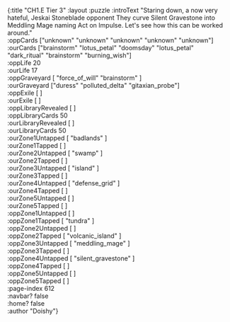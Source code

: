 {:title "CH1.E Tier 3"
 :layout :puzzle
 :introText "Staring down, a now very hateful, Jeskai Stoneblade opponent They curve
 Silent Gravestone into Meddling Mage naming Act on Impulse. Let's see how this can be worked
 around."  
 :oppCards ["unknown" "unknown" "unknown" "unknown" "unknown"]  
 :ourCards ["brainstorm" "lotus_petal" "doomsday" "lotus_petal" "dark_ritual" "brainstorm" "burning_wish"]  
 :oppLife 20  
 :ourLife 17  
 :oppGraveyard [ "force_of_will" "brainstorm" ]  
 :ourGraveyard ["duress" "polluted_delta" "gitaxian_probe"]  
 :oppExile [ ]  
 :ourExile [ ]  
 :oppLibraryRevealed [ ]  
 :oppLibraryCards 50  
 :ourLibraryRevealed [ ]  
 :ourLibraryCards 50  
 :ourZone1Untapped [ "badlands" ]  
 :ourZone1Tapped [ ]  
 :ourZone2Untapped [ "swamp" ]  
 :ourZone2Tapped [ ]  
 :ourZone3Untapped [ "island" ]  
 :ourZone3Tapped [ ]  
 :ourZone4Untapped [ "defense_grid" ]  
 :ourZone4Tapped [ ]  
 :ourZone5Untapped [ ]  
 :ourZone5Tapped [ ]  
 :oppZone1Untapped [ ]  
 :oppZone1Tapped [ "tundra" ]  
 :oppZone2Untapped [ ]  
 :oppZone2Tapped [ "volcanic_island" ]  
 :oppZone3Untapped [ "meddling_mage" ]  
 :oppZone3Tapped [ ]  
 :oppZone4Untapped [ "silent_gravestone" ]  
 :oppZone4Tapped [ ]  
 :oppZone5Untapped [ ]  
 :oppZone5Tapped [ ]  
 :page-index 612  
 :navbar? false  
 :home? false  
 :author "Doishy"}  
